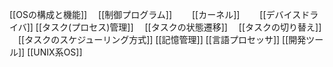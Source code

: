 [[OSの構成と機能]]
　[[制御プログラム]]
　　[[カーネル]]
　　[[デバイスドライバ]]
[[タスク(プロセス)管理]]
　[[タスクの状態遷移]]
　[[タスクの切り替え]]
　[[タスクのスケジューリング方式]]
[[記憶管理]]
[[言語プロセッサ]]
[[開発ツール]]
[[UNIX系OS]]
